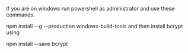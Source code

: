If you are on windows run powershell as administrator and use these commands.

npm install --g --production windows-build-tools
and then install bcrypt using

npm install --save bcrypt
